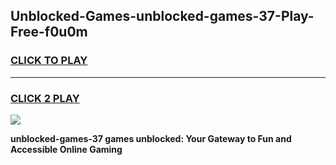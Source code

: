 
## Unblocked-Games-unblocked-games-37-Play-Free-f0u0m
<h3>
<a href="https://premium76.site?title=unblocked-games-37&ref=23A">CLICK TO PLAY</a></h3>
<hr>

<h3>
<a href="https://premium76.site?title=unblocked-games-37&ref=23A">CLICK 2 PLAY</a>
  
</h3>

<a href="https://premium76.site?title=unblocked-games-37&ref=23A"><img src="https://clearcache.store/games.png"></a>


**unblocked-games-37 games unblocked: Your Gateway to Fun and Accessible Online Gaming**
